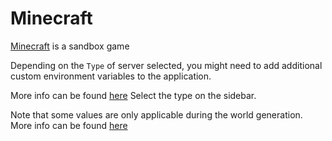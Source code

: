 # Minecraft

[Minecraft](https://www.minecraft.net/en-us) is a sandbox game

Depending on the `Type` of server selected, you might need to add additional
custom environment variables to the application.

More info can be found [here](https://itzg.github.io/docker-minecraft-docs/java/server-types/bukkit-spigot/)
Select the type on the sidebar.

Note that some values are only applicable during the world generation.
More info can be found [here](https://itzg.github.io/docker-minecraft-docs/)
